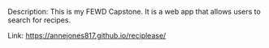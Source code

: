 Description: This is my FEWD Capstone. It is a web app that allows users to search for recipes.


Link: https://annejones817.github.io/reciplease/

